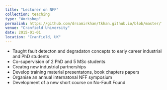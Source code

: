 ```yaml
---
title: "Lecturer on NFF"
collection: teaching
type: "Workshop"
permalink: https://github.com/drsamirkhan/tkhan.github.io/blob/master/files/NFF%20Research%20introduction.pptx
venue: "Cranfield University"
date: 2015-01-01
location: "Cranfield, UK"
---
```


* Taught fault detecton and degradaton concepts to early career industrial and PhD students
* Co-supervision of 2 PhD and 5 MSc students
* Creatng new industrial partnerships
* Develop training material presentatons, book chapters papers
* Organise an annual internatonal NFF symposium
* Development of a new short course on No-Fault Found
